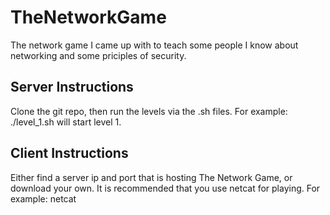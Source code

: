 # TheNetworkGame
The network game I came up with to teach some people I know about networking and some priciples of security.

Server Instructions
------
Clone the git repo, then run the levels via the .sh files. For example:
        ./level_1.sh
will start level 1.

Client Instructions
------
Either find a server ip and port that is hosting The Network Game, or download your own.
It is recommended that you use netcat for playing. For example:
        netcat <host> <port>
